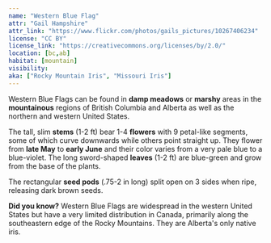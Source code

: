 ```yaml
---
name: "Western Blue Flag"
attr: "Gail Hampshire"
attr_link: "https://www.flickr.com/photos/gails_pictures/10267406234"
license: "CC BY"
license_link: "https://creativecommons.org/licenses/by/2.0/"
location: [bc,ab]
habitat: [mountain]
visibility:
aka: ["Rocky Mountain Iris", "Missouri Iris"]
---
```

Western Blue Flags can be found in **damp meadows** or **marshy** areas in the **mountainous** regions of British Columbia and Alberta as well as the northern and western United States.

The tall, slim **stems** (1-2 ft) bear 1-4 **flowers** with 9 petal-like segments, some of which curve downwards while others point straight up. They flower from **late May** to **early June** and their color varies from a very pale blue to a blue-violet. The long sword-shaped **leaves** (1-2 ft) are blue-green and grow from the base of the plants.

The rectangular **seed pods** (.75-2 in long) split open on 3 sides when ripe, releasing dark brown seeds.

**Did you know?** Western Blue Flags are widespread in the western United States but have a very limited distribution in Canada, primarily along the southeastern edge of the Rocky Mountains. They are Alberta's only native iris.
